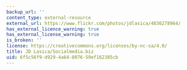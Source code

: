 ```yaml
---
backup_url: ''
content_type: external-resource
external_url: https://www.flickr.com/photos/jdlasica/4036278964/
has_external_licence_warning: true
has_external_license_warning: true
is_broken: ''
license: https://creativecommons.org/licenses/by-nc-sa/4.0/
title: JD Lasica/Socialmedia.biz
uid: 6f5c56f9-d929-4a64-8076-59ef162385cb
---
```

